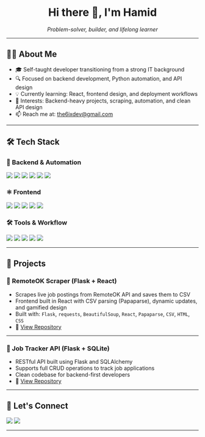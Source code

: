 <h1 align="center">Hi there 👋, I'm Hamid</h1>
<p align="center"><i>Problem-solver, builder, and lifelong learner</i></p>

---

## 🧑‍💻 About Me

- 🎓 Self-taught developer transitioning from a strong IT background  
- 🔍 Focused on backend development, Python automation, and API design  
- 💡 Currently learning: React, frontend design, and deployment workflows  
- 🧠 Interests: Backend-heavy projects, scraping, automation, and clean API design  
- 📫 Reach me at: [the6ixdev@gmail.com](mailto:the6ixdev@gmail.com)

---

## 🛠️ Tech Stack

### 🧩 Backend & Automation
<div>
  <img src="https://img.shields.io/badge/Python-3776AB?style=flat-square&logo=python&logoColor=white"/>
  <img src="https://img.shields.io/badge/Flask-000000?style=flat-square&logo=flask&logoColor=white"/>
  <img src="https://img.shields.io/badge/SQLite-003B57?style=flat-square&logo=sqlite&logoColor=white"/>
  <img src="https://img.shields.io/badge/BeautifulSoup-ffcc00?style=flat-square"/>
  <img src="https://img.shields.io/badge/requests-2A9D8F?style=flat-square"/>
  <img src="https://img.shields.io/badge/Postman-FF6C37?style=flat-square&logo=postman&logoColor=white"/>
</div>

### ⚛️ Frontend
<div>
  <img src="https://img.shields.io/badge/React-20232A?style=flat-square&logo=react&logoColor=61DAFB"/>
  <img src="https://img.shields.io/badge/JavaScript-F7DF1E?style=flat-square&logo=javascript&logoColor=black"/>
  <img src="https://img.shields.io/badge/TypeScript-3178C6?style=flat-square&logo=typescript&logoColor=white"/>
  <img src="https://img.shields.io/badge/Papaparse-45A29E?style=flat-square"/>
  <img src="https://img.shields.io/badge/CSV-FFD700?style=flat-square"/>
</div>

### 🛠 Tools & Workflow
<div>
  <img src="https://img.shields.io/badge/Git-F05032?style=flat-square&logo=git&logoColor=white"/>
  <img src="https://img.shields.io/badge/GitHub-181717?style=flat-square&logo=github&logoColor=white"/>
  <img src="https://img.shields.io/badge/Postman-FF6C37?style=flat-square&logo=postman&logoColor=white"/>
  <img src="https://img.shields.io/badge/Bash-4EAA25?style=flat-square&logo=gnu-bash&logoColor=white"/>
  <img src="https://img.shields.io/badge/VSCODE-007ACC?style=flat-square&logo=visual-studio-code&logoColor=white"/>
</div>

---

## 🚀 Projects

### 📌 RemoteOK Scraper (Flask + React)
- Scrapes live job postings from RemoteOK API and saves them to CSV  
- Frontend built in React with CSV parsing (Papaparse), dynamic updates, and gamified design  
- Built with: `Flask`, `requests`, `BeautifulSoup`, `React`, `Papaparse`, `CSV`, `HTML`, `CSS`  
- 🔗 [View Repository](https://github.com/The6ixDev/remoteok-scraper)

---

### 📌 Job Tracker API (Flask + SQLite)
- RESTful API built using Flask and SQLAlchemy  
- Supports full CRUD operations to track job applications  
- Clean codebase for backend-first developers  
- 🔗 [View Repository](https://github.com/The6ixDev/job-tracker-api)

---



## 🤝 Let's Connect

<p align="left">
  <a href="https://github.com/The6ixDev" target="_blank"><img src="https://img.shields.io/badge/GitHub-%23121011.svg?style=flat-square&logo=github&logoColor=white"/></a>
  <a href="mailto:the6ixdev@gmail.com"><img src="https://img.shields.io/badge/Gmail-D14836?style=flat-square&logo=gmail&logoColor=white"/></a>
</p>

---
